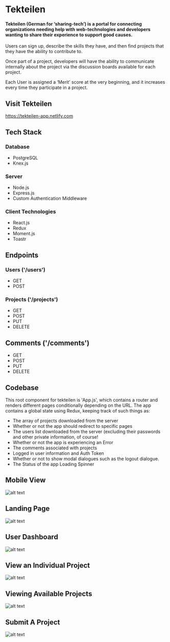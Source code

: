 # Tekteilen

#### Tekteilen (German for ‘sharing-tech’) is a portal for connecting organizations needing help with web-technologies and developers wanting to share their experience to support good causes. 

Users can sign up, describe the skills they have, and then find projects that they have the ability to contribute to. 

Once part of a project, developers will have the ability to communicate internally about the project via the discussion boards available for each project.

Each User is assigned a ‘Merit’ score at the very beginning, and it increases every time they participate in a project.  



## Visit Tekteilen
https://tekteilen-app.netlify.com



## Tech Stack

### Database
* PostgreSQL
* Knex.js

### Server
*  Node.js
*  Express.js
*  Custom Authentication Middleware

### Client Technologies
* React.js
* Redux
* Moment.js
* Toastr


## Endpoints

### Users ('/users')
* GET
* POST

### Projects ('/projects')
* GET
* POST
* PUT
* DELETE

## Comments ('/comments')
* GET
* POST
* PUT
* DELETE





## Codebase
This root component for tekteilen is 'App.js', which contains a router and renders different pages conditionally depending on the URL. The app contains a global state using Redux, keeping track of such things as:
* The array of projects downloaded from the server
* Whether or not the app should redirect to specific pages
* The users list downloaded from the server (excluding their passwords and other private information, of course!
* Whether or not the app is experiencing an Error
* The comments associated with projects
* Logged in user information and Auth Token
* Whether or not to show modal dialogues such as the logout dialogue.
* The Status of the app Loading Spinner



## Mobile View
![alt text](https://github.com/evang522/tekteilen-client/blob/master/public/Screenshot_24.png "Mobile View")


## Landing Page
![alt text](https://github.com/evang522/tekteilen-client/blob/master/public/homescreen.png "Homescreen")

## User Dashboard
![alt text](https://github.com/evang522/tekteilen-client/blob/master/public/tekteilen-dashboard.png "User Dashboard")

## View an Individual Project
![alt text](https://github.com/evang522/tekteilen-client/blob/master/public/project-dashboard.png "Individual Project")

## Viewing Available Projects
![alt text](https://github.com/evang522/tekteilen-client/blob/master/public/allprojects.png "View All Projects")

## Submit A Project
![alt text](https://github.com/evang522/tekteilen-client/blob/master/public/newproject.png "Submit A Project")


